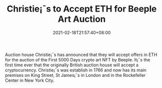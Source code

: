 ﻿---
title: "Christie¡¯s to Accept ETH for Beeple Art Auction"
date: 2021-02-18T21:57:40+08:00
lastmod: 2021-02-18T16:45:40+08:00
draft: false
authors: ["Victoria"]
description: "Auction house Christie¡¯s has announced that they will accept offers in ETH for the auction of the First 5000 Days crypto art NFT by Beeple. It¡¯s the first time ever that the originally British auction house will accept a cryptocurrency. Christie¡¯s was establish in 1766 and now has its main premises on King Street, St James¡¯s in London and in the Rockefeller Center in New York City."
featuredImage: "christies-to-accept-eth-for-beeple-art-auction.png"
tags: ["Action","Play to Earn"]
categories: ["news"]
news: ["Action"]
weight: 
lightgallery: true
pinned: false
recommend: false
recommend1: false
---

Auction house Christie¡¯s has announced that they will accept offers in ETH for the auction of the First 5000 Days crypto art NFT by Beeple. It¡¯s the first time ever that the originally British auction house will accept a cryptocurrency. Christie¡¯s was establish in 1766 and now has its main premises on King Street, St James¡¯s in London and in the Rockefeller Center in New York City.

<!--more-->

